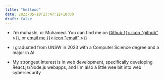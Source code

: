 ```yaml
---
title: "hellooo"
date: 2023-05-18T23:47:12+10:00
draft: false
---
```


- I'm muhashi, or Muhamed. You can find me on [Github {{< icon "github" >}}](https://github.com/muhashi), or [email me {{< icon "email" >}}](mailto:&#109;&#117;&#104;&#97;&#109;&#101;&#100;&#111;&#101;&#115;&plus;&#109;&#117;&#104;&#97;&#115;&#104;&#105;&commat;&#103;&#109;&#97;&#105;&#108;&period;&#99;&#111;&#109;)

- I graduated from UNSW in 2023 with a Computer Science degree and a major in AI

- My strongest interest is in web development, specifically developing React.js/Node.js webapps, and I'm also a little wee bit into web cybersecurity
